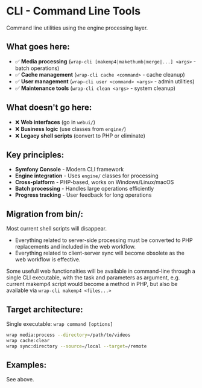 # CLI - Command Line Tools

Command line utilities using the engine processing layer.

## What goes here:
- ✅ **Media processing** (`wrap-cli [makemp4|makethumb|merge|...] <args>` - batch operations)
- ✅ **Cache management** (`wrap-cli cache <command>` - cache cleanup)
- ✅ **User management** (`wrap-cli user <command> <args>` - admin utilities)
- ✅ **Maintenance tools** (`wrap-cli clean <args>` - system cleanup)

## What doesn't go here:
- ❌ **Web interfaces** (go in `webui/`)
- ❌ **Business logic** (use classes from `engine/`)
- ❌ **Legacy shell scripts** (convert to PHP or eliminate)

## Key principles:
- **Symfony Console** - Modern CLI framework
- **Engine integration** - Uses `engine/` classes for processing
- **Cross-platform** - PHP-based, works on Windows/Linux/macOS
- **Batch processing** - Handles large operations efficiently
- **Progress tracking** - User feedback for long operations

## Migration from bin/:
Most current shell scripts will disappear.

- Everything related to server-side processing must be converted to 
PHP replacements and included in the web workflow.
- Everything related to client-server sync will become obsolete as
the web workflow is effective.

Some usefull web functionalties will be available in command-line 
through a single CLI executable, with the task and parameters 
as argument, e.g. current makemp4 script would become a method
in PHP, but also be available via  `wrap-cli makemp4 <files...>`

## Target architecture:
Single executable: `wrap command [options]`
```bash
wrap media:process --directory=/path/to/videos
wrap cache:clear
wrap sync:directory --source=/local --target=/remote
```

## Examples:

See above.

